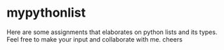 # mypythonlist
Here are some assignments that elaborates on python lists and its types. Feel free to make your input and collaborate with me. cheers
